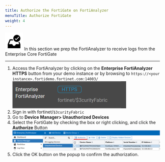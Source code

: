 ```yaml
---
title: Authorize the FortiGate on FortiAnalyzer
menuTitle: Authorize FortiGate
weight: 4
---
```


![user_complete_icon](check_box.svg)
In this section we prep the FortiAnalyzer to receive logs from the Enterprise Core FortiGate

---

1. Access the FortiAnalyzer by clicking on the **Enterprise FortiAnalyzer** **HTTPS** button from your demo instance or by browsing to `https://<your instance>.fortidemo.fortinet.com:14003/` ![HTTPS page](enterprise_faz.png)
2. Sign in with fortinet/```$3curityFabric```
3. Go to **Device Manager> Unauthorized Devices**
4. Select the FortiGate by checking the box or right clicking, and click the **Authorize** Button
![Authorize FortiGate](authorize_fgt.png)
1. Click the OK button on the popup to confirm the authorization.